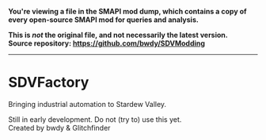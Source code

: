 **You're viewing a file in the SMAPI mod dump, which contains a copy of every open-source SMAPI mod
for queries and analysis.**

**This is _not_ the original file, and not necessarily the latest version.**  
**Source repository: https://github.com/bwdy/SDVModding**

----

# SDVFactory
 Bringing industrial automation to Stardew Valley.  
  
 Still in early development. Do not (try to) use this yet.  
 Created by bwdy & Glitchfinder